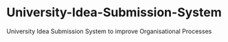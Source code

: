 # University-Idea-Submission-System
University Idea Submission System to improve Organisational Processes
